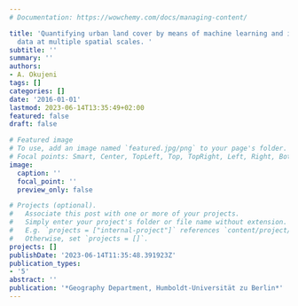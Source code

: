 ```yaml
---
# Documentation: https://wowchemy.com/docs/managing-content/

title: 'Quantifying urban land cover by means of machine learning and imaging spectrometer
  data at multiple spatial scales. '
subtitle: ''
summary: ''
authors:
- A. Okujeni
tags: []
categories: []
date: '2016-01-01'
lastmod: 2023-06-14T13:35:49+02:00
featured: false
draft: false

# Featured image
# To use, add an image named `featured.jpg/png` to your page's folder.
# Focal points: Smart, Center, TopLeft, Top, TopRight, Left, Right, BottomLeft, Bottom, BottomRight.
image:
  caption: ''
  focal_point: ''
  preview_only: false

# Projects (optional).
#   Associate this post with one or more of your projects.
#   Simply enter your project's folder or file name without extension.
#   E.g. `projects = ["internal-project"]` references `content/project/deep-learning/index.md`.
#   Otherwise, set `projects = []`.
projects: []
publishDate: '2023-06-14T11:35:48.391923Z'
publication_types:
- '5'
abstract: ''
publication: '*Geography Department, Humboldt-Universität zu Berlin*'
---
```

